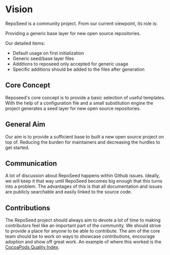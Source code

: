# Vision

RepoSeed is a community project. From our current viewpoint, its role is:

Providing a generic base layer for new open source repositories.


Our detailed items:
* Default usage on first initialization
* Generic seed/base layer files
* Additions to reposeed only accepted for generic usage
* Specific additions should be added to the files after generation



## Core Concept

Reposeed&#39;s core concept is to provide a basic selection of useful templates. With the help of a configuration file and a small substitution engine the project generates a seed layer for new open source repositories.




## General Aim

Our aim is to provide a sufficient base to built a new open source project on top of. Reducing the burden for maintainers and decreasing the hurdles to get started.



## Communication
A lot of discussion about RepoSeed happens within Github issues. Ideally, we will keep it that way until RepoSeed becomes big enough that this turns into a problem. The advantages of this is that all documentation and issues are publicly searchable and easily linked to the source code.

## Contributions
The RepoSeed project should always aim to devote a lot of time to making contributors feel like an important part of the community. We should strive to provide a place for anyone to be able to contribute. The aim of the core team should be to work on ways to showcase contributions, encourage adoption and show off great work. An example of where this worked is the [CocoaPods Quality Index](http://blog.cocoapods.org/CocoaPods.org-Two-point-Five/).
